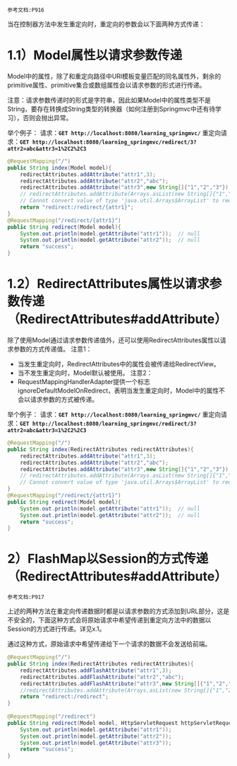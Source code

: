 	参考文档:P916

当在控制器方法中发生重定向时，重定向的参数会以下面两种方式传递：

# 1.1）Model属性以请求参数传递

Model中的属性，除了和重定向路径中URI模板变量匹配的同名属性外，剩余的primitive属性、primitive集合或数组属性会以请求参数的形式进行传递。

注意：请求参数传递时的形式是字符串，因此如果Model中的属性类型不是String，要存在转换成String类型的转换器（如何注册到Springmvc中还有待学习），否则会抛出异常。

举个例子：
请求：**`GET http://localhost:8080/learning_springmvc/`**
重定向请求：**`GET http://localhost:8080/learning_springmvc/redirect/3?attr2=abc&attr3=1%2C2%2C3`**
```java
@RequestMapping("/")  
public String index(Model model){  
	redirectAttributes.addAttribute("attr1",3);  
	redirectAttributes.addAttribute("attr2","abc");  
	redirectAttributes.addAttribute("attr3",new String[]{"1","2","3"});  
	// redirectAttributes.addAttribute(Arrays.asList(new String[]{"1","2","3"}));
	// Cannot convert value of type 'java.util.Arrays$ArrayList' to required type 'java.lang.String': no matching editors or conversion strategy found
    return "redirect:/redirect/{attr1}";  
}
@RequestMapping("/redirect/{attr1}")  
public String redirect(Model model){  
    System.out.println(model.getAttribute("attr1"));  // null
    System.out.println(model.getAttribute("attr2"));  // null
    return "success";  
}
```

# 1.2）RedirectAttributes属性以请求参数传递（RedirectAttributes#addAttribute）

除了使用Model通过请求参数传递值外，还可以使用RedirectAttributes属性以请求参数的方式传递值。
注意1：
- 当发生重定向时，RedirectAttributes中的属性会被传递给RedirectView。
- 当不发生重定向时，Model默认被使用。
注意2：
- RequestMappingHandlerAdapter提供一个标志ignoreDefaultModelOnRedirect，表明当发生重定向时，Model中的属性不会以请求参数的方式被传递。

举个例子：
请求：**`GET http://localhost:8080/learning_springmvc/`**
重定向请求：**`GET http://localhost:8080/learning_springmvc/redirect/3?attr2=abc&attr3=1%2C2%2C3`**
```java
@RequestMapping("/")  
public String index(RedirectAttributes redirectAttributes){  
	redirectAttributes.addAttribute("attr1",3);  
	redirectAttributes.addAttribute("attr2","abc");  
	redirectAttributes.addAttribute("attr3",new String[]{"1","2","3"});  
	// redirectAttributes.addAttribute(Arrays.asList(new String[]{"1","2","3"}));
	// Cannot convert value of type 'java.util.Arrays$ArrayList' to required type 'java.lang.String': no matching editors or conversion strategy found
}  
@RequestMapping("/redirect/{attr1}")  
public String redirect(Model model){  
    System.out.println(model.getAttribute("attr1"));  // null
    System.out.println(model.getAttribute("attr2"));  // null
    return "success";  
}
```

# 2）FlashMap以Session的方式传递（RedirectAttributes#addAttribute）

	参考文档:P917

上述的两种方法在重定向传递数据时都是以请求参数的方式添加到URL部分，这是不安全的，下面这种方式会将原始请求中希望传递到重定向方法中的数据以Session的方式进行传递。详见x.1。

通过这种方式，原始请求中希望传递给下一个请求的数据不会发送给前端。

```java
@RequestMapping("/")  
public String index(RedirectAttributes redirectAttributes){  
    redirectAttributes.addFlashAttribute("attr1",3);  
    redirectAttributes.addFlashAttribute("attr2","abc");  
    redirectAttributes.addFlashAttribute("attr3",new String[]{"1","2","3"});  
    //redirectAttributes.addAttribute(Arrays.asList(new String[]{"1","2","3"}));  
    return "redirect:/redirect";  
}  
  
@RequestMapping("/redirect")  
public String redirect(Model model, HttpServletRequest httpServletRequest){  
    System.out.println(model.getAttribute("attr1"));  
    System.out.println(model.getAttribute("attr2"));  
    System.out.println(model.getAttribute("attr3"));  
    return "success";  
}
```

